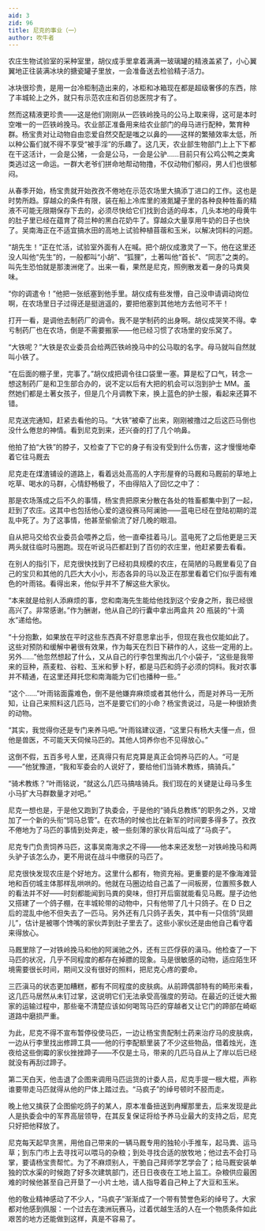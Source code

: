 ```yaml
---
aid: 3
zid: 96
title: 尼克的事业（一）
author: 吹牛者
---
```


农庄生物试验室的采种室里，胡仪成手里拿着满满一玻璃罐的精液盖紧了，小心翼翼地正往装满冰块的搪瓷罐子里放，一会准备送去检验精子活力。

冰块很珍贵，是用一台冷柜制造出来的，冰柜和冰箱现在都是超级奢侈的东西，除了丰城轮上之外，就只有示范农庄和百仞总医院才有了。

然而这精液更珍贵——这是他们刚刚从一匹铁岭挽马的公马上取来得，这可是本时空唯一的一匹铁岭挽马。农业部正准备用来给农业部门的母马进行配种，繁育种群。杨宝贵对让动物自由恋爱自然交配是嗤之以鼻的——这样的繁殖效率太低，所以种公畜们就不得不享受“被手淫”的乐趣了。这几天，农业部生物部门上上下下都在干这活计，一会是公猪，一会是公马，一会是公驴……目前只有公鸡公鸭之类禽类逃过这一命运。一群大老爷们拼命地帮动物撸，不仅动物们郁闷，男人们也很郁闷。

从春季开始，杨宝贵就开始孜孜不倦地在示范农场里大搞添丁进口的工作。这也是时势所趋。穿越众的条件有限，装在船上冷库里的液氮罐子里的各种良种牲畜的精液不可能无限期保存下去的，必须尽快给它们找到合适的母本，几头本地的母黄牛的肚子里已经在蕴育了荷兰种的黑白花奶牛了。穿越众大量享用牛奶的日子也快了。吴南海正在不适宜搞水田的高地上试验种植苜蓿和玉米，以解决饲料的问题。

“胡先生！”正在忙活，试验室外面有人在喊。把个胡仪成激灵了一下。他在这里还没人叫他“先生”的，一般都叫“小胡”、“狐狸”，土著叫他“首长”、“同志”之类的。叫先生恐怕就是那澳洲佬了。出来一看，果然是尼克，照例散发着一身的马粪臭味。

“你的调遣令！”他把一张纸塞到他手里。胡仪成有些发懵，自己没申请调动岗位啊，在农场里日子过得还是挺逍遥的，要把他塞到其他地方去他可不干！

打开一看，是调他去制药厂的调令。我不是学制药的出身啊。胡仪成哭笑不得。幸亏制药厂也在农场，倒是不需要搬家——他已经习惯了农场里的安乐窝了。

“大铁呢？”大铁是农业委员会给两匹铁岭挽马中的公马取的名字。母马就叫自然就叫小铁了。

“在后面的棚子里，完事了。”胡仪成把调令往口袋里一塞。算是松了口气，转念一想这制药厂是和卫生部合办的，说不定以后有大把的机会可以泡到护士 MM。虽然她们都是土著女孩子，但是几个月调教下来，换上蓝色的护士服，看起来还算不错。

尼克送完通知，赶紧去看他的马。“大铁”被牵了出来，刚刚被撸过之后这匹马倒也没什么倦怠的神情。看到尼克到来，还兴奋的打了几个响鼻。

他拍了拍“大铁”的脖子，又检查了下它的身子有没有受到什么伤害，这才慢慢地牵着它往马厩去

尼克走在煤渣铺设的道路上，看着远处高高的人字形屋脊的马厩和马厩前的草地上吃草、喝水的马群，心情舒畅极了，不由得陷入了回忆之中了：

那是农场落成之后不久的事情，杨宝贵把原来分散在各处的牲畜都集中到了一起，赶到了农庄。这其中也包括他心爱的退役赛马阿澜驰——蓝电已经在登陆初期的混乱中死了。为了这事情，他甚至偷偷流了好几晚的眼泪。

自从把马交给农业委员会喂养之后，他一直牵挂着马儿。蓝电死了之后他更是三天两头就往临时马圈跑。现在听说马匹都赶到了百仞的农庄里，他赶紧要去看看。

在别人的指引下，尼克很快找到了已经初具规模的农庄，在简陋的马厩里看见了自己的宝贝和其他的几匹大大小小，形态各异的马以及正在那里看着它们似乎面有难色的叶雨铭。看得出来，他似乎并不了解这些大家伙。

“本来就是给别人添麻烦的事，您和南海先生能给他找到这个安身之所，我已经很高兴了。非常感谢。”作为酬谢，他从自己的行囊中拿出两盒共 20 瓶装的“十滴水”递给他。

“十分抱歉，如果放在平时这些东西真不好意思拿出手，但现在我也仅能如此了。这些对预防和缓解中暑很有效果，作为每天在烈日下耕作的人，这些一定用的上。另外……”他忽然想起了什么，又从自己的行李包里掏出几个小袋子，“这些是我带来的豆种，燕麦粒、谷粒、玉米和萝卜籽，都是马匹和鸽子必须的饲料。我对农事并不精通，在这里还拜托您和南海能为它们也播种一些。”

“这个……”叶雨铭面露难色，倒不是他嫌弃麻烦或者其他什么，而是对养马一无所知，让自己来照料这几匹马，岂不是要它们的小命？杨宝贵说过，马是一种很娇贵的动物。

“其实，我觉得你还是专门来养马吧。”叶雨铭建议道，“这里只有杨大夫懂一点，但他是兽医，不可能天天伺候马匹的。其他人饲养你也不见得放心。”

这倒不假，五百多号人里，还真得只有尼克算是真正会饲养马匹的人。“可是——”他犹豫道，“我和军委会的人说好了，要给他们当骑术教练，搞骑兵。”

“骑术教练？”叶雨铭说，“就这么几匹马搞啥骑兵。我们现在的关键是让母马多生小马扩大马群数量才对吧。”

尼克一想也是，于是他又跑到了执委会，于是他的“骑兵总教练”的职务之外，又增加了一个新的头衔“饲马总管”。在农场的时候也比在新军的时间要多得多了。孜孜不倦地为了马匹的事情到处奔走，被一些刻薄的家伙背后叫成了“马疯子”。

尼克专门负责饲养马匹，这事吴南海求之不得——他本来还发愁一对铁岭挽马和两头驴子该怎么办，更不用说在战斗中缴获的马匹了。

尼克很快发现农庄是个好地方。这里什么都有，物资充裕。更重要的是不像海滩营地和百仞城主体那样乱哄哄的。他就在马圈边给自己盖了一间板房，位置照多数人的看法并不好——时刻都能闻到马粪的臭味，但打开后窗就能看见马厩。屋子边他又搭建了一个鸽子棚，在丰城轮带的动物中，只有他带了几十只鸽子。在 D 日之后的混乱中他不但失去了一匹马。另外还有几只鸽子丢失，其中有一只信鸽“凤翅儿”，估计是被哪个馋嘴的家伙弄到肚子里去了。这些小家伙还是由他自己看守着来得放心。

马厩里除了一对铁岭挽马和他的阿澜驰之外，还有三匹俘获的滇马。他检查了一下马匹的状况，几乎不同程度的都存在掉膘的现象。马是很敏感的动物，适应陌生环境需要很长时间，期间又没有很好的照料，把尼克心疼的要命。

三匹滇马的状态更加糟糕，都有不同程度的皮肤病。从前蹄偶部特有的畸形来看，这几匹马居然从未钉过掌，这说明它们无法承受高强度的劳动。在最近的迁徙大搬家的运输过程中，那些毫不清楚应该如何喝驾马匹的穿越者又让它门的蹄部在崎岖道路中磨损严重。

为此，尼克不得不宣布暂停役使马匹，一边让杨宝贵配制土药来治疗马的皮肤病，一边从行李里找出修蹄工具——他的行李配额里装了不少这些物品，借着烛光，连夜给这些倒霉的家伙挫挫蹄子——不仅是土马，带来的几匹马自从上了岸以后已经就没有再刮过蹄子。

第二天白天，他击退了企图来调用马匹运货的计委人员，尼克手提一根大棍，声称谁要带走马匹就得从他的尸体上踏过去。“马疯子”的绰号顿时不胫而走。

晚上他又擒获了企图偷吃鸽子的某人，原本准备扭送到冉耀那里去，后来发现是此人是执委会中的军界高层领导，在其反复保证将给予养马业最大的支持之后，尼克只好把他释放了。

尼克每天起早贪黑，用他自己带来的一辆马厩专用的独轮小手推车，起马粪、运马草；到东门市上去寻找可以喂马的杂粮；到处寻找合适的放牧地；他过去不会打马掌，要请杨宝贵帮忙。为了不麻烦别人，干脆自己拜师学艺学会了；给马厩安装单独的饮水渠的时候跑了好多次建筑部门，还日日夜夜在工地上监工。杂粮供应最困难的时候他甚至自己开垦了一小片土地，请人指导着自己种上了大豆和玉米。

他的敬业精神感动了不少人，“马疯子”渐渐成了一个带有赞誉色彩的绰号了。大家都对他感到佩服：一个过去在澳洲玩赛马，过着优越生活的人在一个物质条件如此艰苦的地方还能做到这样，真是不容易了。
